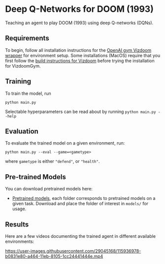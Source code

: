 # Deep Q-Networks for DOOM (1993)

Teaching an agent to play DOOM (1993) using deep Q-networks (DQNs). 


## Requirements

To begin, follow all installation instructions for the [OpenAI gym Vizdoom wrapper](https://github.com/shakenes/vizdoomgym.git) for environment setup. Some installations (MacOS) require that you first follow the [build instructions for Vizdoom](https://github.com/mwydmuch/ViZDoom/blob/master/doc/Building.md) before trying the installation for VizdoomGym.


## Training

To train the model, run 

```train
python main.py
```

Selectable hyperparameters can be read about by running `python main.py --help`

## Evaluation

To evaluate the trained model on a given environment, run:

```eval
python main.py --eval --game=<gametype>
```
where `gametype` is either `"defend"`, or `"health"`.

## Pre-trained Models

You can download pretrained models here:

- [Pretrained models](https://queensuca-my.sharepoint.com/:f:/g/personal/16tsm_queensu_ca/Ela7AaJUtvZMugjjwWp66T8BvF0FR78FSwccNQNeUJzNUg?e=G5ynLT), each folder corresponds to pretrained models on a given task. Download and place the folder of interest in `models/` for usage.

## Results

Here are a few videos documenting the trained agent in different available environments:

https://user-images.githubusercontent.com/29045168/115936978-b0831e80-a464-11eb-8105-1cc24441444e.mp4


